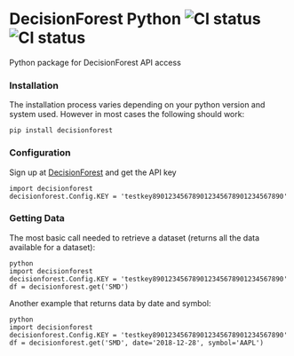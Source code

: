 # DecisionForest Python ![CI status](https://img.shields.io/badge/DecisionForest-v1.0.0-blue.svg) ![CI status](https://img.shields.io/badge/build-passing-brightgreen.svg)

Python package for DecisionForest API access

### Installation

The installation process varies depending on your python version and system used. However in most cases the following should work:

```
pip install decisionforest
```

### Configuration

Sign up at [DecisionForest](https://www.decisionforest.com/) and get the API key

```
import decisionforest
decisionforest.Config.KEY = 'testkey890123456789012345678901234567890'
```

### Getting Data

The most basic call needed to retrieve a dataset (returns all the data available for a dataset):

```
python
import decisionforest
decisionforest.Config.KEY = 'testkey890123456789012345678901234567890'
df = decisionforest.get('SMD')
```

Another example that returns data by date and symbol:

```
python
import decisionforest
decisionforest.Config.KEY = 'testkey890123456789012345678901234567890'
df = decisionforest.get('SMD', date='2018-12-28', symbol='AAPL')
```

